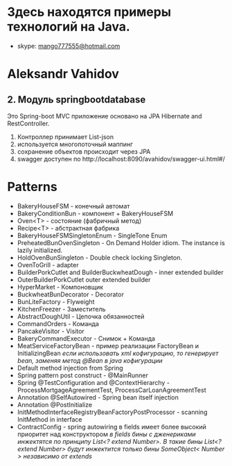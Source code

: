 # Здесь находятся примеры технологий на Java.

* skype: mango777555@hotmail.com

# Aleksandr Vahidov

## 2. Модуль springbootdatabase

  Это Spring-boot MVC приложение основано на JPA Hibernate and RestController.

  1. Контроллер принимает List-json  
  2. используется многопоточный маппинг
  3. сохранение объектов происходит через JPA
  4. swagger доступен по http://localhost:8090/avahidov/swagger-ui.html#/


# Patterns
* BakeryHouseFSM - конечный автомат
* BakeryConditionBun - компонент + BakeryHouseFSM
* Oven<T\> - состояние (фабричный метод)
* Recipe<T\> - абстрактная фабрика
* BakeryHouseFSMSingletonEnum - SingleTone Enum
* PreheatedBunOvenSingleton - On Demand Holder idiom. The instance is lazily initialized.
* HoldOvenBunSingleton - Double check locking Singleton.
* OvenToGrill - adapter
* BuilderPorkCutlet and BuilderBuckwheatDough - inner extended builder
* OuterBuilderPorkCutlet outer extended builder
* HyperMarket - Компоновщик
* BuckwheatBunDecorator - Decorator
* BunLiteFactory - Flyweight
* KitchenFreezer - Заместитель
* AbstractDoughUtil - Цепочка обязанностей
* CommandOrders - Команда
* PancakeVisitor - Visitor
* BakeryCommandExecutor - Снимок + Команда
* MeatServiceFactoryBean - пример реализации FactoryBean и InitializingBean
   *если использовать xml кофигурацию, то генерирует bean, заменяя метод @Bean в java кофигурации*
* Default method injection from Spring
* Spring pattern post construct - @MainRunner
* Spring @TestConfiguration and @ContextHierarchy - ProcessMortgageAgreementTest, ProcessCarLoanAgreementTest
* Annotation @SelfAutowired - Spring  bean itself injection 
* Annotation @PostInitialize
* InitMethodInterfaceRegistryBeanFactoryPostProcessor - scanning InitMethod in interface 
* ContractConfig - spring autowiring в fields имеет более высокий приоритет над конструктором 
   </n> *в fields бины с дженериками инжектятся по принципу List<? extend Number>. В такие бины </n>
   List<? extend Number> будут инжектится только бины SomeObject< Number > независимо от extends* 